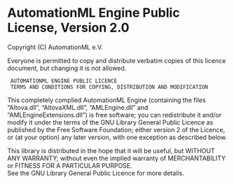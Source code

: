 AutomationML Engine Public License, Version 2.0
===============================================
                
  Copyright (C) AutomationML e.V.
  
  Everyone is permitted to copy and distribute verbatim copies
  of this licence document, but changing it is not allowed.

     AUTOMATIONML ENGINE PUBLIC LICENCE
     TERMS AND CONDITIONS FOR COPYING, DISTRIBUTION AND MODIFICATION

  This completely complied AutomationML Engine (containing the files 
  “Altova.dll”, “AltovaXML.dll”, “AMLEngine.dll” and 
  “AMLEngineExtensions.dll”) is free software; you can redistribute it 
  and/or modify it under the terms of the GNU Library General Public 
  Licence as published by the Free Software Foundation; either 
  version 2 of the Licence, or (at your option) any later version, 
  with one exception as described below.

  This library is distributed in the hope that it will be useful, but
  WITHOUT ANY WARRANTY; without even the implied warranty of
  MERCHANTABILITY or FITNESS FOR A PARTICULAR PURPOSE.  
  See the GNU Library General Public Licence for more details.
  